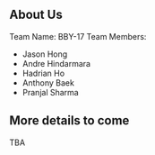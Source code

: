 ## About Us
Team Name: BBY-17
Team Members: 
- Jason Hong
- Andre Hindarmara
- Hadrian Ho
- Anthony Baek
- Pranjal Sharma
## More details to come
TBA